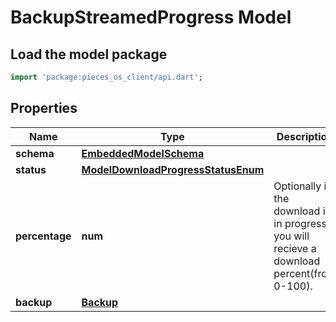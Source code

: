 # BackupStreamedProgress Model

## Load the model package
```dart
import 'package:pieces_os_client/api.dart';
```

## Properties
Name | Type | Description | Notes
------------ | ------------- | ------------- | -------------
**schema** | [**EmbeddedModelSchema**](EmbeddedModelSchema) |  | [optional] 
**status** | [**ModelDownloadProgressStatusEnum**](ModelDownloadProgressStatusEnum) |  | [optional] 
**percentage** | **num** | Optionally if the download is in progress you will recieve a download percent(from 0-100). | [optional] 
**backup** | [**Backup**](Backup) |  | [optional] 




